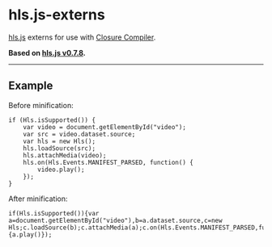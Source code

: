 # hls.js-externs
[hls.js](https://github.com/video-dev/hls.js) externs for use with [Closure Compiler](https://developers.google.com/closure/compiler/).

**Based on [hls.js v0.7.8](https://github.com/video-dev/hls.js/releases/tag/v0.7.8).**

----------
## Example ##
    
Before minification:

    if (Hls.isSupported()) {
    	var video = document.getElementById("video");
    	var src = video.dataset.source;
    	var hls = new Hls();
    	hls.loadSource(src);
    	hls.attachMedia(video);
    	hls.on(Hls.Events.MANIFEST_PARSED, function() {
    		video.play();
    	});
    }

After minification:

    if(Hls.isSupported()){var a=document.getElementById("video"),b=a.dataset.source,c=new Hls;c.loadSource(b);c.attachMedia(a);c.on(Hls.Events.MANIFEST_PARSED,function(){a.play()});